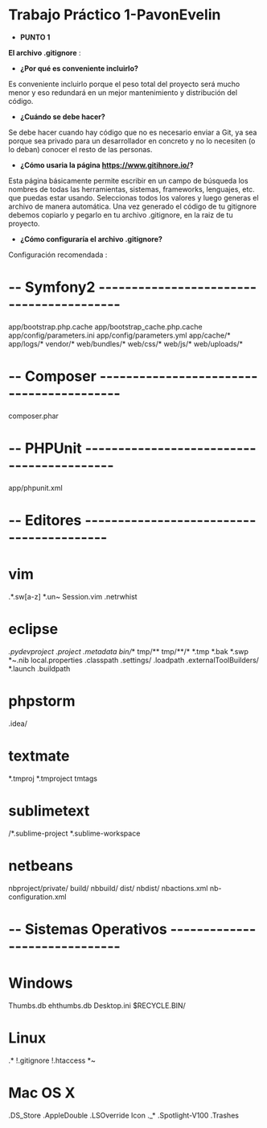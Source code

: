 # Trabajo Práctico 1-PavonEvelin
- **PUNTO 1**

**El archivo .gitignore** :

- **¿Por qué es conveniente incluirlo?**

Es conveniente incluirlo porque el peso total del proyecto será mucho menor y eso redundará en un mejor mantenimiento y distribución del código.

- **¿Cuándo se debe hacer?**

Se debe hacer cuando hay código que no es necesario enviar a Git, ya sea porque sea privado para un desarrollador en concreto y no lo necesiten (o lo deban) conocer el resto de las personas.

- **¿Cómo usaria la página https://www.gitihnore.io/?**

Esta página básicamente permite escribir en un campo de búsqueda los nombres de todas las herramientas, sistemas, frameworks, lenguajes, etc. que puedas estar usando. Seleccionas todos los valores y luego generas el archivo de manera automática. Una vez generado el código de tu gitignore debemos copiarlo y pegarlo en tu archivo .gitignore, en la raiz de tu proyecto.

- **¿Cómo configuraría el archivo .gitignore?**

Configuración recomendada :
# -- Symfony2 -----------------------------------------
app/bootstrap.php.cache
app/bootstrap_cache.php.cache
app/config/parameters.ini
app/config/parameters.yml
app/cache/*
app/logs/*
vendor/*
web/bundles/*
web/css/*
web/js/*
web/uploads/*
 
# -- Composer -----------------------------------------
composer.phar
 
# -- PHPUnit ------------------------------------------
app/phpunit.xml  
 
# -- Editores -----------------------------------------
# vim
.*.sw[a-z]
*.un~
Session.vim
.netrwhist
 
# eclipse
*.pydevproject
.project
.metadata
bin/**
tmp/**
tmp/**/*
*.tmp
*.bak
*.swp
*~.nib
local.properties
.classpath
.settings/
.loadpath
.externalToolBuilders/
*.launch
.buildpath
 
# phpstorm
.idea/
 
# textmate
*.tmproj
*.tmproject
tmtags
 
# sublimetext
/*.sublime-project
*.sublime-workspace
 
# netbeans
nbproject/private/
build/
nbbuild/
dist/
nbdist/
nbactions.xml
nb-configuration.xml
 
# -- Sistemas Operativos ------------------------------
# Windows
Thumbs.db
ehthumbs.db
Desktop.ini
$RECYCLE.BIN/
 
# Linux
.*
!.gitignore
!.htaccess
*~
 
# Mac OS X
.DS_Store
.AppleDouble
.LSOverride
Icon
._*
.Spotlight-V100
.Trashes
